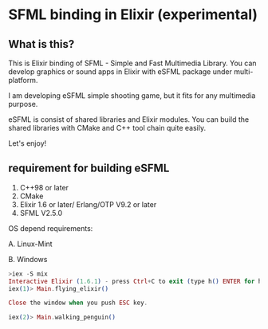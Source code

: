 # SFML binding in Elixir (experimental)

## What is this?
This is Elixir binding of SFML - Simple and Fast Multimedia Library.
You can develop graphics or sound apps in Elixir with eSFML package under
multi-platform.

I am developing eSFML simple shooting game, but it fits for any multimedia
purpose.

eSFML is consist of shared libraries and Elixir modules. You can build
the shared libraries with CMake and C++ tool chain quite easily.

Let's enjoy!

## requirement for building eSFML
1. C++98 or later
2. CMake
3. Elixir 1.6 or later/ Erlang/OTP V9.2 or later
4. SFML V2.5.0

OS depend requirements:

A. Linux-Mint

B. Windows


```elixir
>iex -S mix
Interactive Elixir (1.6.1) - press Ctrl+C to exit (type h() ENTER for help)
iex(1)> Main.flying_elixir()

Close the window when you push ESC key.

iex(2)> Main.walking_penguin()
```
